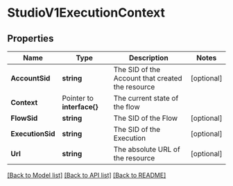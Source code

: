 # StudioV1ExecutionContext

## Properties

Name | Type | Description | Notes
------------ | ------------- | ------------- | -------------
**AccountSid** | **string** | The SID of the Account that created the resource |[optional] 
**Context** | Pointer to **interface{}** | The current state of the flow |
**FlowSid** | **string** | The SID of the Flow |[optional] 
**ExecutionSid** | **string** | The SID of the Execution |[optional] 
**Url** | **string** | The absolute URL of the resource |[optional] 

[[Back to Model list]](../README.md#documentation-for-models) [[Back to API list]](../README.md#documentation-for-api-endpoints) [[Back to README]](../README.md)


